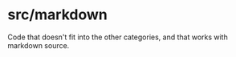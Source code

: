 # src/markdown

Code that doesn't fit into the other categories, and that works with markdown
source.
